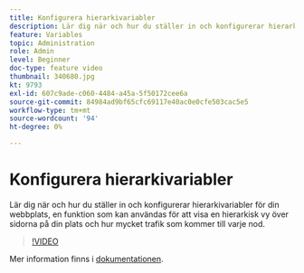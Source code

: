 ```yaml
---
title: Konfigurera hierarkivariabler
description: Lär dig när och hur du ställer in och konfigurerar hierarkivariabler för din webbplats, en funktion som kan användas för att visa en hierarkisk vy över sidorna på din plats och hur mycket trafik som kommer till varje nod.
feature: Variables
topic: Administration
role: Admin
level: Beginner
doc-type: feature video
thumbnail: 340680.jpg
kt: 9793
exl-id: 607c9ade-c060-4484-a45a-5f50172cee6a
source-git-commit: 84984ad9bf65cfc69117e40ac0e0cfe503cac5e5
workflow-type: tm+mt
source-wordcount: '94'
ht-degree: 0%

---
```


# Konfigurera hierarkivariabler

Lär dig när och hur du ställer in och konfigurerar hierarkivariabler för din webbplats, en funktion som kan användas för att visa en hierarkisk vy över sidorna på din plats och hur mycket trafik som kommer till varje nod.

>[!VIDEO](https://video.tv.adobe.com/v/340680/?quality=12&learn=on)

Mer information finns i [dokumentationen](https://experienceleague.adobe.com/docs/analytics/implementation/vars/page-vars/hier.html?lang=sv-SE).
